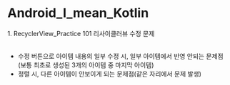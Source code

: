 # Android_I_mean_Kotlin
<span>
1. RecyclerView_Practice 101 리사이클러뷰 수정 문제 <br/>
   <br/>
   <ul>
      <li>수정 버튼으로 아이템 내용의 일부 수정 시, 일부 아이템에서 반영 안되는 문제점 (보통 최초로 생성된 3개의 아이템 중 마지막 아이템)</li>
      <li>정렬 시, 다른 아이템이 안보이게 되는 문제점(같은 자리에서 문제 발생)</li>
   </ul>
